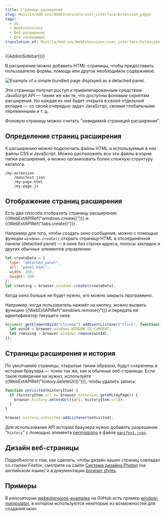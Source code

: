 ```yaml
---
title: Страницы расширения
slug: Mozilla/Add-ons/WebExtensions/user_interface/Extension_pages
tags:
  - UI
  - WebExtensions
  - Веб-расширения
  - Для начинающих
translation_of: Mozilla/Add-ons/WebExtensions/user_interface/Extension_pages
---
```


{{AddonSidebar()}}

В расширение можно добавить HTML-страницы, чтобы предоставить пользователю формы, помощь или другое необходимое содержимое.

![Example of a simple bundled page displayed as a detached panel.](bundled_page_as_panel_small.png)

Эти страницы получат доступ к привилегированным средствам JavaScript API — таким же как те, что доступны фоновым скриптам расширения. Но каждая из них будет открыта в своей отдельной вкладке — со своей очередью задач JavaScript, своими глобальными переменными и т. д.

Фоновую страницу можно считать "невидимой страницей расширения".

## Определение страниц расширения

К расширению можно подключить файлы HTML и используемые в них файлы CSS и JavaScript. Можно расположить все эти файлы в корне папки расширения, а можно организовать более сложную структуру каталога.

```
/my-extension
    /manifest.json
    /my-page.html
    /my-page.js
```

## Отображение страниц расширения

Есть два способа отобразить страницу расширения: {{WebExtAPIRef("windows.create()")}} и {{WebExtAPIRef("tabs.create()")}}.

Например для того, чтобы создать окно сообщения, можно с помощью функции `windows.create()` открыть страницу HTML в отсоединённой панели (detached panel) — в окне без строки адреса, полосы закладок и других обычных элементов управления:

```js
let createData = {
  type: "detached_panel",
  url: "panel.html",
  width: 250,
  height: 100
};
let creating = browser.windows.create(createData);
```

Когда окно больше не будет нужно, его можно закрыть программно.

Например, когда пользователь нажмёт на кнопку, можно вызвать функцию {{WebExtAPIRef("windows.remove()")}} и передать ей идентификатор текущего окна:

```js
document.getElementById("closeme").addEventListener("click", function(){
  let winId = browser.windows.WINDOW_ID_CURRENT;
  let removing = browser.windows.remove(winId);
});
```

## Страницы расширения и история

По умолчанию страницы, открытые таким образом, будут сохранены в истории браузера — точно так же, как и обычные веб-страницы. Если такое поведение не нужно, используйте {{WebExtAPIRef("history.deleteUrl()")}}, чтобы удалить запись:

```js
function onVisited(historyItem) {
  if (historyItem.url == browser.extension.getURL(myPage)) {
    browser.history.deleteUrl({url: historyItem.url});
  }
}

browser.history.onVisited.addListener(onVisited);
```

Для использования API истории браузера нужно добавить разрешение "`history`" с помощью элемента [permissions](/ru/docs/Mozilla/Add-ons/WebExtensions/manifest.json/permissions) в файле [`manifest.json`](/ru/docs/Mozilla/Add-ons/WebExtensions/manifest.json).

## Дизайн веб-страницы

Подробности о том, как сделать, чтобы дизайн ваших страниц совпадал со стилем Firefox, смотрите на сайте [Система дизайна Photon](https://design.firefox.com/photon/index.html) (на английском языке) и в документации [browser styles](/ru/docs/Mozilla/Add-ons/WebExtensions/user_interface/Browser_styles).

## Примеры

В репозитории [webextensions-examples](https://github.com/mdn/webextensions-examples) на GitHub есть пример [window-manipulator](https://github.com/mdn/webextensions-examples/tree/master/window-manipulator), в котором используются некоторые из возможностей для создания окон.
